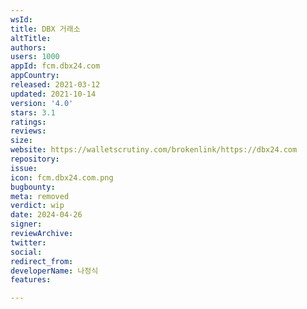 ```yaml
---
wsId: 
title: DBX 거래소
altTitle: 
authors: 
users: 1000
appId: fcm.dbx24.com
appCountry: 
released: 2021-03-12
updated: 2021-10-14
version: '4.0'
stars: 3.1
ratings: 
reviews: 
size: 
website: https://walletscrutiny.com/brokenlink/https://dbx24.com
repository: 
issue: 
icon: fcm.dbx24.com.png
bugbounty: 
meta: removed
verdict: wip
date: 2024-04-26
signer: 
reviewArchive: 
twitter: 
social: 
redirect_from: 
developerName: 나정식
features: 

---
```


